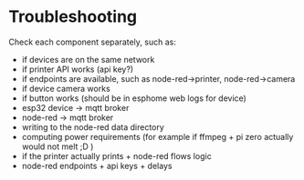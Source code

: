 # Troubleshooting

Check each component separately, such as:

- if devices are on the same network
- if printer API works (api key?)
- if endpoints are available, such as node-red->printer, node-red->camera
- if device camera works
- if button works (should be in esphome web logs for device)
- esp32 device -> mqtt broker
- node-red -> mqtt broker
- writing to the node-red data directory
- computing power requirements (for example if ffmpeg + pi zero actually would not melt ;D )
- if the printer actually prints + node-red flows logic
- node-red endpoints + api keys + delays
